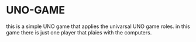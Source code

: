# UNO-GAME
this is a simple UNO game that applies the univarsal UNO game roles.
in this game there is just one player that plaies with the computers. 
